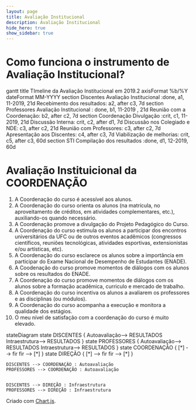 ```yaml
---
layout: page
title: Avaliação Institucional
description: Avaliação Institucional
hide_hero: true
show_sidebar: true
---
```



<script src="https://cdn.jsdelivr.net/npm/mermaid@8.4.0/dist/mermaid.min.js"></script>
<script>mermaid.initialize({  startOnLoad:true,  theme: 'neutral' });</script>





<script src="https://cdnjs.cloudflare.com/ajax/libs/Chart.js/2.9.3/Chart.js"></script>
<script src="https://cdnjs.cloudflare.com/ajax/libs/Chart.js/2.9.3/Chart.min.js"></script>

# Como funciona o instrumento de Avaliação Institucional?

<div class="mermaid">
gantt
    title TImeline da Avaliação Institucional em 2019.2
    axisFormat  %b/%Y
    dateFormat  MM-YYYY
    section Discentes
       Avaliação Institucional   :done, a1,  11-2019, 21d
       Recebimento dos resultados: a2, after c3, 7d
    section Professores
        Avaliação Institucional       : done, b1, 11-2019  , 21d
        Reunião com a Coordenação: b2, after c2, 7d
    section Coordenação
        Divulgação         :crit, c1, 11-2019, 21d
        Discussão Interna: crit, c2, after d1, 7d
        Discussão nos Colegiado e NDE: c3, after c2, 21d
        Reunião com Professores: c3, after c2, 7d
        Apresentação aos Discentes: c4, after c3, 7d
        Viabilização de melhorias: crit, c5, after c3, 60d
    section STI
        Compilação dos resultados :done, d1, 12-2019, 60d
</div>

# Avaliação Instituicional da COORDENAÇÃO

1. A Coordenação do curso é acessível aos alunos.
1. A Coordenação do curso orienta os alunos (na matrícula, no aproveitamento de créditos, em atividades complementares, etc.), auxiliando-os quando necessário.
1. A Coordenação promove a divulgação do Projeto Pedagógico do Curso.
1. A Coordenação do curso estimula os alunos a participar dos encontros universitários da UFC ou de outros eventos acadêmicos (congressos científicos, reuniões tecnológicas, atividades esportivas, extensionistas e/ou artísticas, etc).
1. A Coordenação do curso esclarece os alunos sobre a importância em participar do Exame Nacional de Desempenho de Estudantes (ENADE).
1. A Coodenação do curso promove momentos de diálogos com os alunos sobre os resultados do ENADE.
1. A Coordenação do curso promove momentos de diálogos com os alunos sobre a formação acadêmica, curriculo e mercado de trabalho.
1. A Coordenação do curso incentiva os alunos a avaliarem os professores e as disciplinas (ou módulos).
1. A Coordenação do curso acompanha a execução e monitora a qualidade dos estágios.
1. O meu nível de satisfação com a coordenação do curso é muito elevado.



<div class="mermaid">
stateDiagram
state DISCENTES {
        Autoavaliação--> RESULTADOS
        Intraestrutura--> RESULTADOS
}
state PROFESSORES {
         Autoavaliação--> RESULTADOS
        Intraestrutura--> RESULTADOS
    }
state COORDENAÇÃO {
        [*] --> fir
        fir --> [*]
    }
state DIREÇÃO {
        [*] --> fir
        fir --> [*]
    }

    DISCENTES --> COORDENAÇÃO : Autoavaliação
    PROFESSORES --> COORDENAÇÃO : Autoavaliação


    DISCENTES --> DIREÇÃO : Infraestrutura
    PROFESSORES --> DIREÇÃO : Infraestrutura
</div>



<canvas id="myChart" width="400" height="250"></canvas>

Criado com [Chart.js](https://www.chartjs.org/).

<script>
var ctx = document.getElementById('myChart').getContext('2d');

var myLineChart = new Chart(ctx, {
    type: 'line',
    data: {
        labels: ['2015-1', '2015-2', '2016-1', '2016-2', '2017-1', '2017-2', '2018-1', '2018-2'],
        datasets: [{
            label: 'Q1',
            data: [96.43, 91.43, 93.02, 97.06, 97.06, 98.46, 98.46, 100.00],
            borderWidth: 2,
            borderColor: 'red',
            fill: false

          },
          {
            label: 'Q2',
            data: [92.86, 85.72, 93.02, 91.18, 91.18, 98.46, 98.46, 97.14],
            borderWidth: 2,
            borderColor: 'green',
            fill: false
          },
          {
            label: 'Q3',
            data: [76.78, 77.14, 86.05, 88.24, 88.24, 90.77, 90.77, 97.14],
            borderWidth: 2,
            borderColor: 'orange',
            fill: false
          },
          {
            label: 'Q4',
            data: [67.86, 77.14, 81.40, 100.00, 100.00, 95.38, 95.38, 97.14],
            borderWidth: 2,
            borderColor: 'blue',
            fill: false
          },
          {
            label: 'Q5',
            data: [46.43, 48.57, 65.85, 75.86, 75.86, 88.24, 88.24, 84.49],
            borderWidth: 2,
            borderColor: 'yellow',
            fill: false
          }
        ]
    },
    options: {
    				responsive: true,
    				title: {
    					display: true,
    					text: 'Evolução da Avaliação da coordenação'
    				},
    				tooltips: {
    					mode: 'index',
    					intersect: false,
    				},
    				hover: {
    					mode: 'nearest',
    					intersect: true
    				},
    				scales: {
    					x: {
    						display: true,
    						scaleLabel: {
    							display: true,
    							labelString: 'Semestre'
    						}
    					},
    					y: {
    						display: true,
    						scaleLabel: {
    							display: true,
    							labelString: 'Value'
    						},
                ticks: {
                  beginAtZero: true,
                  steps: 10,
                  stepValue: 10,
                  min: 0,
                  max: 100
                }
    					}
    				}
    			}
});

</script>
